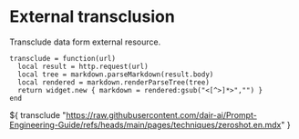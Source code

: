 # External transclusion
Transclude data form external resource.

```space-lua
transclude = function(url)
  local result = http.request(url)
  local tree = markdown.parseMarkdown(result.body)
  local rendered = markdown.renderParseTree(tree)
  return widget.new { markdown = rendered:gsub("<[^>]*>","") }
end
```

${ transclude "https://raw.githubusercontent.com/dair-ai/Prompt-Engineering-Guide/refs/heads/main/pages/techniques/zeroshot.en.mdx" }

